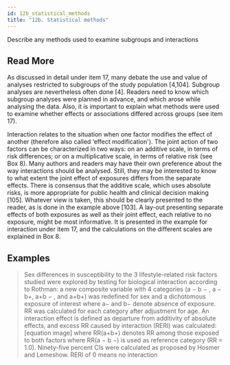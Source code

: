 ```yaml
---
id: 12b_statistical_methods
title: "12b. Statistical methods"
---
```

Describe any methods used to examine subgroups and interactions

## Read More

As discussed in detail under item 17, many debate the use and value of analyses restricted to subgroups of the study population [4,104]. Subgroup analyses are nevertheless often done [4]. Readers need to know which subgroup analyses were planned in advance, and which arose while analysing the data. Also, it is important to explain what methods were used to examine whether effects or associations differed across groups (see item 17).

Interaction relates to the situation when one factor modifies the effect of another (therefore also called ‘effect modification'). The joint action of two factors can be characterized in two ways: on an additive scale, in terms of risk differences; or on a multiplicative scale, in terms of relative risk (see Box 8). Many authors and readers may have their own preference about the way interactions should be analysed. Still, they may be interested to know to what extent the joint effect of exposures differs from the separate effects. There is consensus that the additive scale, which uses absolute risks, is more appropriate for public health and clinical decision making [105]. Whatever view is taken, this should be clearly presented to the reader, as is done in the example above [103]. A lay-out presenting separate effects of both exposures as well as their joint effect, each relative to no exposure, might be most informative. It is presented in the example for interaction under item 17, and the calculations on the different scales are explained in Box 8.

## Examples

> Sex differences in susceptibility to the 3 lifestyle-related risk factors studied were explored by testing for biological interaction according to Rothman: a new composite variable with 4 categories (a − b − , a − b+, a+b − , and a+b+) was redefined for sex and a dichotomous exposure of interest where a− and b− denote absence of exposure. RR was calculated for each category after adjustment for age. An interaction effect is defined as departure from additivity of absolute effects, and excess RR caused by interaction (RERI) was calculated:
[equation image]
where RR(a+b+) denotes RR among those exposed to both factors where RR(a − b −) is used as reference category (RR = 1.0). Ninety-five percent CIs were calculated as proposed by Hosmer and Lemeshow. RERI of 0 means no interaction